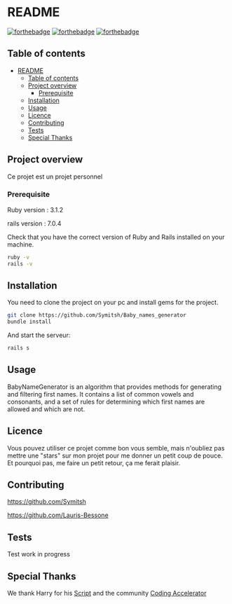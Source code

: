 # README
[![forthebadge](https://forthebadge.com/images/badges/made-with-ruby.svg)](https://forthebadge.com)
[![forthebadge](https://forthebadge.com/images/badges/open-source.svg)](https://forthebadge.com)
[![forthebadge](https://forthebadge.com/images/badges/built-with-love.svg)](https://forthebadge.com)



## Table of contents

- [README](#readme)
  - [Table of contents](#table-of-contents)
  - [Project overview](#project-overview)
    - [Prerequisite](#prerequisite)
  - [Installation](#installation)
  - [Usage](#usage)
  - [Licence](#licence)
  - [Contributing](#contributing)
  - [Tests](#tests)
  - [Special Thanks](#special-thanks)

## Project overview
Ce projet est un projet personnel

### Prerequisite

Ruby version : 3.1.2

rails version : 7.0.4

Check that you have the correct version of Ruby and Rails installed on your machine.
```bash
ruby -v
rails -v
```

## Installation
You need to clone the project on your pc and install gems for the project.

```bash
git clone https://github.com/Symitsh/Baby_names_generator
bundle install
```

And start the serveur:


```bash
rails s
```


## Usage

BabyNameGenerator is an algorithm that provides methods for generating and filtering first names. It contains a list of common vowels and consonants, and a set of rules for determining which first names are allowed and which are not.

## Licence

Vous pouvez utiliser ce projet comme bon vous semble, mais n'oubliez pas mettre une "stars" sur mon projet pour me donner un petit coup de pouce. Et pourquoi pas, me faire un petit retour, ça me ferait plaisir.



## Contributing
https://github.com/Symitsh

https://github.com/Lauris-Bessone




## Tests

Test work in progress



## Special Thanks

We thank Harry for his [Script](https://pastebin.com/NkQrnugq) and the community [Coding Accelerator](https://joincodingnow.com/) 
